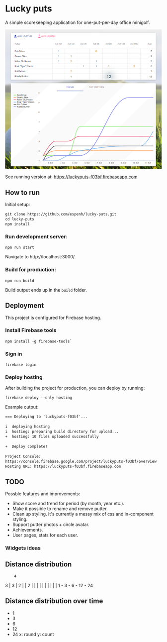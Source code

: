 # Lucky puts
A simple scorekeeping application for one-put-per-day office minigolf.

![alt tag](https://github.com/espenh/lucky-puts/blob/master/docs/screenshots/lucky-puts_main.png)

See running version at: https://luckyputs-f03bf.firebaseapp.com

## How to run
Initial setup:
```
git clone https://github.com/espenh/lucky-puts.git
cd lucky-puts
npm install
```

### Run development server:
```
npm run start
```
Navigate to http://localhost:3000/.

### Build for production:
```
npm run build
```
Build output ends up in the `build` folder.

## Deployment
This project is configured for Firebase hosting.

### Install Firebase tools
```
npm install -g firebase-tools`
```

### Sign in
```
firebase login
```

### Deploy hosting
After building the project for production, you can deploy by running:
```
firebase deploy --only hosting
```

Example output:
```
=== Deploying to 'luckyputs-f03bf'...

i  deploying hosting
i  hosting: preparing build directory for upload...
+  hosting: 10 files uploaded successfully

+  Deploy complete!

Project Console: https://console.firebase.google.com/project/luckyputs-f03bf/overview
Hosting URL: https://luckyputs-f03bf.firebaseapp.com
```

## TODO
Possble features and improvements:
- Show score and trend for period (by month, year etc.).
- Make it possible to rename and remove putter.
- Clean up styling. It's currently a messy mix of css and in-component styling.
- Support putter photos + circle avatar.
- Achievements.
- User pages, stats for each user.

### Widgets ideas

Distance distribution
-----------------------------------------------------------------
        4
3       |   3
|   2   |   |    2
|   |   |   |    |
|   |   |   |    |
1 - 3 - 6 - 12 - 24

Distance distribution over time
-----------------------------------------------------------------
*  1
*  3
*  6   <linechart>
* 12
* 24
x: round
y: count
